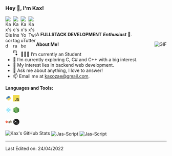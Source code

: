 <h3 title="hehehe"> Hey 👋, I'm Kax!</h3>

<a href="https://discord.com/users/844637630355472439">
  <img align="left" alt="Kax's Discord" width="24px" src="https://cdn.jsdelivr.net/npm/simple-icons@v3/icons/discord.svg" />
</a>
<a href="https://www.instagram.com/kax_dev/">
  <img align="left" alt="Kac's Instagram" width="24px" src="https://cdn.jsdelivr.net/npm/simple-icons@v3/icons/instagram.svg" />
</a>
<a href="https://www.youtube.com/channel/UCLT9JoogOHUg0Pk5-_uA_WA">
  <img align="left" alt="Kax's YouTube" width="24px" src="https://cdn.jsdelivr.net/npm/simple-icons@3.13.0/icons/youtube.svg" />
</a>
<a href="https://twitter.com/kax2">
  <img align="left" alt="Kax's Twitter" width="24px" src="https://cdn.jsdelivr.net/npm/simple-icons@3.13.0/icons/twitter.svg" />
</a>





<br />
<br />

A **FULLSTACK DEVELOPMENT** ***Enthusiast*** 🚀.
 

  <img align="right" alt="GIF" src="https://i.pinimg.com/originals/e4/26/70/e426702edf874b181aced1e2fa5c6cde.gif" />

**About Me!**

- 👨🏽‍💻 I’m currently an Student
- 🌱 I’m currently exploring C, C# and C++ with a big interest.
- 🤔 My interest lies in backend web development.
- 💬 Ask me about anything, I love to answer!
- 📫 Email me at [kaxozae@gmail.com](mailto:kaxozae@gmail.com).



**Languages and Tools:**  


<code><img height="20" src="https://raw.githubusercontent.com/github/explore/80688e429a7d4ef2fca1e82350fe8e3517d3494d/topics/python/python.png"></code>
<code><img height="20" src="https://raw.githubusercontent.com/github/explore/80688e429a7d4ef2fca1e82350fe8e3517d3494d/topics/javascript/javascript.png"></code>

<code><img height="20" src="https://raw.githubusercontent.com/github/explore/80688e429a7d4ef2fca1e82350fe8e3517d3494d/topics/react/react.png"></code>
<code><img height="20" src="https://raw.githubusercontent.com/github/explore/80688e429a7d4ef2fca1e82350fe8e3517d3494d/topics/nodejs/nodejs.png"></code>


<code><img height="20" src="https://raw.githubusercontent.com/github/explore/80688e429a7d4ef2fca1e82350fe8e3517d3494d/topics/git/git.png"></code>
<code><img height="20" src="https://raw.githubusercontent.com/github/explore/80688e429a7d4ef2fca1e82350fe8e3517d3494d/topics/terminal/terminal.png"></code>

<img src="https://github-readme-stats.vercel.app/api?username=Kax2&show_icons=true&hide_border=true&count_private=true&theme=shades-of-purple&icon_color=fad000" alt="Kax's GitHub Stats">
<img align="center" src="https://github-readme-streak-stats.herokuapp.com/?user=Kax2&count_private=true&theme=radical" alt="Jas-Script" />
<img align="center" width=500 src="https://github-readme-stats.vercel.app/api/top-langs/?username=Kax2&count_private=true&theme=radical" alt="Jas-Script" />

----

Last Edited on: 24/04/2022
